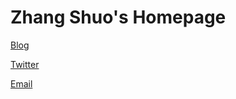 # Zhang Shuo's Homepage

[Blog](https://shuo.bearblog.dev/)

[Twitter](https://x.com/shuozme)

[Email](https://www.helloshuo.com/email.png)
